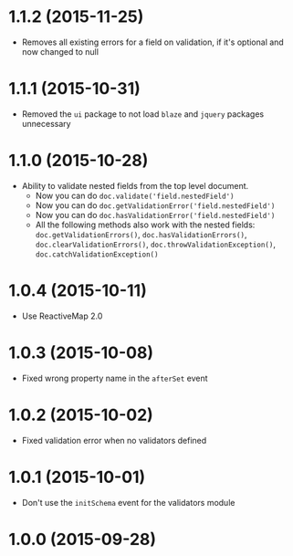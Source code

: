 # 1.1.2 (2015-11-25)

- Removes all existing errors for a field on validation, if it's optional and now changed to null

# 1.1.1 (2015-10-31)

- Removed the `ui` package to not load `blaze` and `jquery` packages unnecessary

# 1.1.0 (2015-10-28)

- Ability to validate nested fields from the top level document.
  - Now you can do `doc.validate('field.nestedField')`
  - Now you can do `doc.getValidationError('field.nestedField')`
  - Now you can do `doc.hasValidationError('field.nestedField')`
  - All the following methods also work with the nested fields: `doc.getValidationErrors()`, `doc.hasValidationErrors()`, `doc.clearValidationErrors()`, `doc.throwValidationException()`, `doc.catchValidationException()`

# 1.0.4 (2015-10-11)

- Use ReactiveMap 2.0

# 1.0.3 (2015-10-08)

- Fixed wrong property name in the `afterSet` event

# 1.0.2 (2015-10-02)

- Fixed validation error when no validators defined

# 1.0.1 (2015-10-01)

- Don't use the `initSchema` event for the validators module

# 1.0.0 (2015-09-28)
